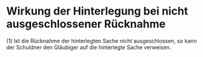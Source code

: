 # Wirkung der Hinterlegung bei nicht ausgeschlossener Rücknahme

(1) Ist die Rücknahme der hinterlegten Sache nicht ausgeschlossen, so kann der Schuldner den Gläubiger auf die hinterlegte Sache verweisen.